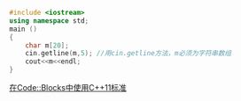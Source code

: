 ```cpp
#include <iostream> 
using namespace std; 
main () 
{ 
    char m[20]; 
    cin.getline(m,5); //用cin.getline方法，m必须为字符串数组
    cout<<m<<endl; 
}
```

[在Code::Blocks中使用C++11标准](https://blog.csdn.net/NoMasp/article/details/45920333)